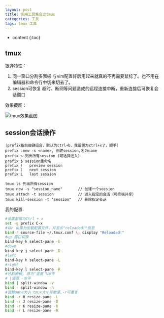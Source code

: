 ```yaml
---
layout: post
title: 实用工具集合之tmux
categories: 工具
tags: tmux 工具
---
```


* content
{:toc}


## tmux

银弹特性：

1. 同一窗口分割多面板
    与vim配置好后用起来就真的不再需要鼠标了。也不用在编辑器和命令行中切来切去了。
2. session可恢复
    超时、断网等问题造成的远程连接中断，重新连接后可恢复会话窗口



效果截图：

![tmux效果截图](http://7xsl51.com1.z0.glb.clouddn.com/tmux_screenshot.jpg)

## session会话操作

```
(prefix指前缀键组合，默认为ctrl+b，我设置为ctrl+x了，顺手)
prefix :new -s <name>, 创建session,名为name
prefix s 列出所有session (可选择进入)
prefix $ session重命名
prefix (   preview session
prefix )   next session
prefix L   last session

tmux ls 列出所有session
tmux new -s "session_name"       // 创建一个seesion
tmux attach -t session           // 进入指定的会话（可终端共享）
tmux kill-session -t "session"   // 删除指定会话
```


我的配置:

```sh
#设置前缀为Ctrl + x                                                                           
set -g prefix C-x
#将r 设置为加载配置文件，并显示"reloaded!"信息
bind r source-file ~/.tmux.conf \; display "Reloaded!"
#up 窗口切换
bind-key k select-pane -U
#down
bind-key j select-pane -D
#left
bind-key h select-pane -L
#right
bind-key l select-pane -R
#分割面板, 原为"竖直 %水平
# |竖直 -水平
bind | split-window -v
bind - split-window -h
#调整pane大小 tmux大小写敏感,-r可重复
bind -r H resize-pane -L
bind -r J resize-pane -D
bind -r K resize-pane -U
bind -r L resize-pane -R
```
